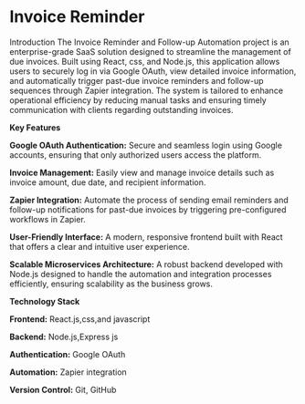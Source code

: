 # Invoice Reminder
Introduction
The Invoice Reminder and Follow-up Automation project is an enterprise-grade SaaS solution designed to streamline the management of due invoices. Built using React, css, and Node.js, this application allows users to securely log in via Google OAuth, view detailed invoice information, and automatically trigger past-due invoice reminders and follow-up sequences through Zapier integration. The system is tailored to enhance operational efficiency by reducing manual tasks and ensuring timely communication with clients regarding outstanding invoices.

**Key Features**


**Google OAuth Authentication:**
Secure and seamless login using Google accounts, ensuring that only authorized users access the platform.

**Invoice Management:**
Easily view and manage invoice details such as invoice amount, due date, and recipient information.

**Zapier Integration:**
Automate the process of sending email reminders and follow-up notifications for past-due invoices by triggering pre-configured workflows in Zapier.

**User-Friendly Interface:**
A modern, responsive frontend built with React that offers a clear and intuitive user experience.

**Scalable Microservices Architecture:**
A robust backend developed with Node.js designed to handle the automation and integration processes efficiently, ensuring scalability as the business grows.

**Technology Stack**

**Frontend:**
React.js,css,and javascript

**Backend:** 
Node.js,Express js

**Authentication:**
Google OAuth

**Automation:** 
Zapier integration

**Version Control:** 
Git, GitHub




